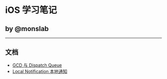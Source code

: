 # iOS 学习笔记

## by @monslab

-------

## 文档

* [GCD 与 Dispatch Queue](./GCDSamples/)
* [Local Notification 本地通知](./LocalNotificationDemo/)

